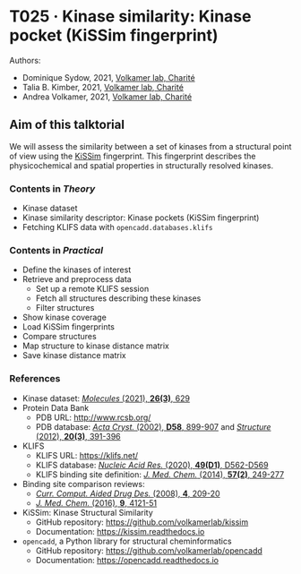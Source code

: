# T025 · Kinase similarity: Kinase pocket (KiSSim fingerprint)

Authors:

- Dominique Sydow, 2021, [Volkamer lab, Charité](https://volkamerlab.org/)
- Talia B. Kimber, 2021, [Volkamer lab, Charité](https://volkamerlab.org/)
- Andrea Volkamer, 2021, [Volkamer lab, Charité](https://volkamerlab.org/)


## Aim of this talktorial

We will assess the similarity between a set of kinases from a structural point of view using the [KiSSim](https://kissim.readthedocs.io/en/latest/) fingerprint. This fingerprint describes the physicochemical and spatial properties in structurally resolved kinases.


### Contents in *Theory*

* Kinase dataset
* Kinase similarity descriptor: Kinase pockets (KiSSim fingerprint)
* Fetching KLIFS data with `opencadd.databases.klifs`


### Contents in *Practical*

* Define the kinases of interest
* Retrieve and preprocess data
    * Set up a remote KLIFS session
    * Fetch all structures describing these kinases
    * Filter structures
* Show kinase coverage
* Load KiSSim fingerprints
* Compare structures
* Map structure to kinase distance matrix
* Save kinase distance matrix


### References

* Kinase dataset: [<i>Molecules</i> (2021), <b>26(3)</b>, 629](https://www.mdpi.com/1420-3049/26/3/629) 
* Protein Data Bank
  * PDB URL: http://www.rcsb.org/
  * PDB database: [<i>Acta Cryst.</i> (2002), <b>D58</b>, 899-907](https://doi.org/10.1107/S0907444902003451) and [<i>Structure</i> (2012), <b>20(3)</b>, 391-396](https://doi.org/10.1016/j.str.2012.01.010)
* KLIFS
  * KLIFS URL: https://klifs.net/
  * KLIFS database: [<i>Nucleic Acid Res.</i> (2020), <b>49(D1)</b>, D562-D569](https://doi.org/10.1093/nar/gkaa895)
  * KLIFS binding site definition: [<i>J. Med. Chem.</i> (2014), <b>57(2)</b>, 249-277](https://doi.org/10.1021/jm400378w)
 * Binding site comparison reviews: 
   * [<i>Curr. Comput. Aided Drug Des. </i> (2008), <b>4</b>, 209-20](https://www.eurekaselect.com/67606/article/how-measure-similarity-between-protein-ligand-binding-sites)
    * [<i>J. Med. Chem. </i> (2016), <b>9</b>, 4121-51](https://pubs.acs.org/doi/10.1021/acs.jmedchem.6b00078)
* KiSSim: Kinase Structural Similarity
  * GitHub repository: https://github.com/volkamerlab/kissim
  * Documentation: https://kissim.readthedocs.io
* `opencadd`, a Python library for structural cheminformatics
  * GitHub repository: https://github.com/volkamerlab/opencadd
  * Documentation: https://opencadd.readthedocs.io
